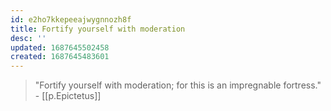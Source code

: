 ```yaml
---
id: e2ho7kkepeeajwygnnozh8f
title: Fortify yourself with moderation
desc: ''
updated: 1687645502458
created: 1687645483601
---
```


> "Fortify yourself with moderation; for this is an impregnable fortress." - [[p.Epictetus]]